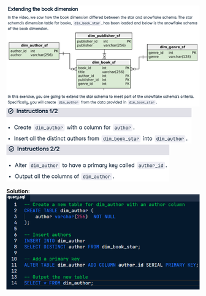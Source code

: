 ![problem](image-2.png)
![task](image-3.png)
![task2](image-4.png)

**Solution:**<br>
![solution](image-5.png)